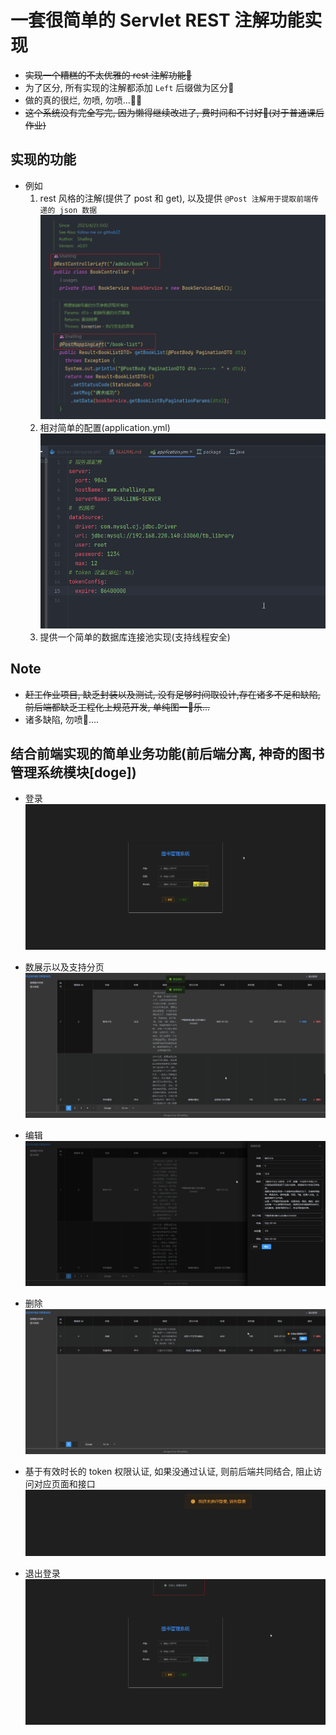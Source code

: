 # 一套很简单的 Servlet REST 注解功能实现

- ~~实现一个糟糕的不太优雅的 rest 注解功能🥲~~
- 为了区分, 所有实现的注解都添加 `Left` 后缀做为区分🤣
- 做的真的很烂, 勿喷, 勿喷...😶‍🌫️
- ~~这个系统没有完全写完, 因为懒得继续改进了, 费时间和不讨好🤣(对于普通课后作业)~~

## 实现的功能

- 例如
  1. rest 风格的注解(提供了 post 和 get), 以及提供 `@Post 注解用于提取前端传递的 json 数据`
     ![图片貌似没加载出来](.assets/rest-annotation.png)
  2. 相对简单的配置(application.yml)
     ![图片貌似没加载出来](.assets/config.png)
  3. 提供一个简单的数据库连接池实现(支持线程安全)

## Note

- ~~赶工作业项目, 缺乏封装以及测试, 没有足够时间取设计,存在诸多不足和缺陷, 前后端都缺乏工程化上规范开发,
  单纯图一🤣乐...~~
- 诸多缺陷, 勿喷🥲....

## 结合前端实现的简单业务功能(前后端分离, 神奇的图书管理系统模块[doge])

- 登录
  ![图片貌似没加载出来](.assets/login.png)

- 数展示以及支持分页
  ![图片貌似没加载出来](.assets/book-list.png)

- 编辑
  ![图片貌似没加载出来](.assets/edit-book.png)

- 删除
  ![图片貌似没加载出来](.assets/confrim-delete.png)

- 基于有效时长的 token 权限认证, 如果没通过认证, 则前后端共同结合, 阻止访问对应页面和接口
  ![图片貌似没加载出来](.assets/auth.png)

- 退出登录
  ![图片貌似没加载出来](.assets/logout.png)
